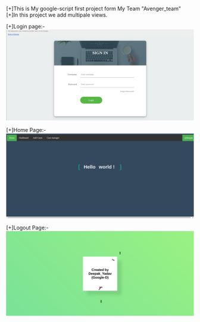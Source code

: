 [+]This is My google-script first project form My Team "Avenger_team"
[+]In this project we add multipale views.

[+]Login page:-
![](Avenger_login.png)

[+]Home Page:-
![](Avenger_home.png)

[+]Logout Page:-
![](logout_page.png)
